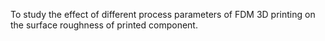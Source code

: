 To study the effect of different process parameters of FDM 3D printing on the surface roughness of printed component.
